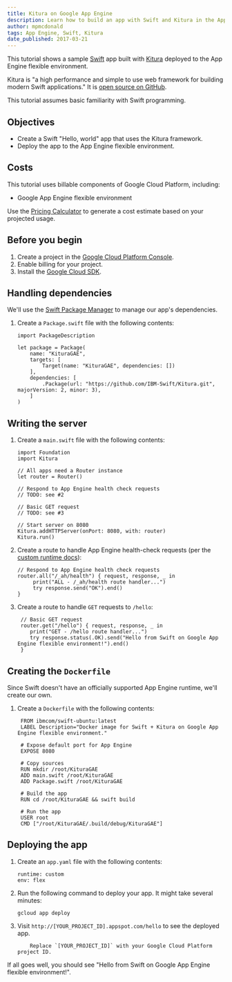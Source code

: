 ```yaml
---
title: Kitura on Google App Engine
description: Learn how to build an app with Swift and Kitura in the App Engine flexible environment.
author: mpmcdonald
tags: App Engine, Swift, Kitura
date_published: 2017-03-21
---
```


This tutorial shows a sample [Swift][swift] app built with [Kitura][kitura]
deployed to the App Engine flexible environment.

Kitura is "a high performance and simple to use web framework for
building modern Swift applications." It is [open source on GitHub][kitura-github].

This tutorial assumes basic familiarity with Swift programming.

[swift]: http://swift.org
[kitura]: https://kitura.io
[kitura-github]: https://github.com/IBM-Swift/Kitura

## Objectives

+ Create a Swift "Hello, world" app that uses the Kitura framework.
+ Deploy the app to the App Engine flexible environment.

## Costs

This tutorial uses billable components of Google Cloud Platform, including:

+ Google App Engine flexible environment

Use the [Pricing Calculator][pricing] to generate a cost estimate based on your
projected usage.

[pricing]: https://cloud.google.com/products/calculator

## Before you begin

1.  Create a project in the [Google Cloud Platform Console][console].
1.  Enable billing for your project.
1.  Install the [Google Cloud SDK][cloud-sdk].

[console]: https://console.cloud.google.com/project
[cloud-sdk]: https://cloud.google.com/sdk/

## Handling dependencies

We'll use the [Swift Package Manager][spm] to manage our app's dependencies.

1.  Create a `Package.swift` file with the following contents:

        import PackageDescription
    
        let package = Package(
            name: "KituraGAE",
            targets: [
                Target(name: "KituraGAE", dependencies: [])
            ],
            dependencies: [
                .Package(url: "https://github.com/IBM-Swift/Kitura.git", majorVersion: 2, minor: 3),
            ]
        )

[spm]: https://github.com/apple/swift-package-manager

## Writing the server

1.  Create a `main.swift` file with the following contents:

        import Foundation
        import Kitura
    
        // All apps need a Router instance
        let router = Router()
    
        // Respond to App Engine health check requests
        // TODO: see #2
    
        // Basic GET request
        // TODO: see #3
    
        // Start server on 8080
        Kitura.addHTTPServer(onPort: 8080, with: router)
        Kitura.run()

1.  Create a route to handle App Engine health-check requests (per the [custom runtime docs][custom-runtime]):

        // Respond to App Engine health check requests
        router.all("/_ah/health") { request, response, _ in
             print("ALL - /_ah/health route handler...")
             try response.send("OK").end()
        }

1.  Create a route to handle `GET` requests to `/hello`:

         // Basic GET request
         router.get("/hello") { request, response, _ in
            print("GET - /hello route handler...")
            try response.status(.OK).send("Hello from Swift on Google App Engine flexible environment!").end()
         }

[custom-runtime]: https://cloud.google.com/appengine/docs/flexible/custom-runtimes/build#lifecycle_events

## Creating the `Dockerfile`

Since Swift doesn't have an officially supported App Engine runtime, we'll create our
own.

1.  Create a `Dockerfile` with the following contents:

         FROM ibmcom/swift-ubuntu:latest
         LABEL Description="Docker image for Swift + Kitura on Google App Engine flexible environment."
     
         # Expose default port for App Engine
         EXPOSE 8080
     
         # Copy sources
         RUN mkdir /root/KituraGAE
         ADD main.swift /root/KituraGAE
         ADD Package.swift /root/KituraGAE
     
         # Build the app
         RUN cd /root/KituraGAE && swift build
     
         # Run the app
         USER root
         CMD ["/root/KituraGAE/.build/debug/KituraGAE"]

## Deploying the app

1.  Create an `app.yaml` file with the following contents:

        runtime: custom
        env: flex

1.  Run the following command to deploy your app. It might take several minutes:

        gcloud app deploy

1.  Visit `http://[YOUR_PROJECT_ID].appspot.com/hello` to see the deployed app.

            Replace `[YOUR_PROJECT_ID]` with your Google Cloud Platform project ID.

If all goes well, you should see "Hello from Swift on Google App Engine flexible environment!".
